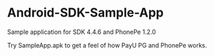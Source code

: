 # Android-SDK-Sample-App
Sample application for SDK 4.4.6 and PhonePe 1.2.0

Try SampleApp.apk to get a feel of how PayU PG and PhonePe works.
